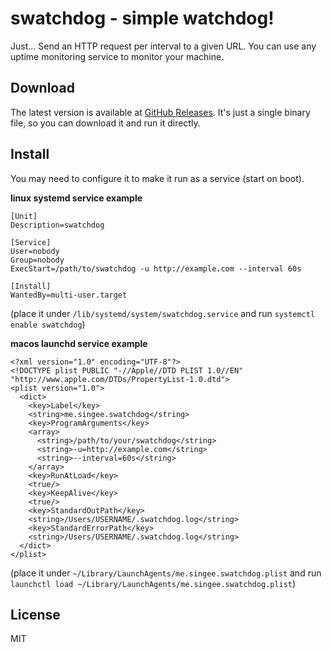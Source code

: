 # swatchdog - simple watchdog!

Just... Send an HTTP request per interval to a given URL. You can use any uptime monitoring service to monitor your machine.

## Download 

The latest version is available at [GitHub Releases](https://github.com/ImSingee/swatchdog/releases). It's just a single binary file, so you can download it and run it directly.

## Install

You may need to configure it to make it run as a service (start on boot).

**linux systemd service example**

```systemd
[Unit]
Description=swatchdog

[Service]
User=nobody
Group=nobody
ExecStart=/path/to/swatchdog -u http://example.com --interval 60s

[Install]
WantedBy=multi-user.target
```

(place it under `/lib/systemd/system/swatchdog.service` and run `systemctl enable swatchdog`)

**macos launchd service example**

```plist
<?xml version="1.0" encoding="UTF-8"?>
<!DOCTYPE plist PUBLIC "-//Apple//DTD PLIST 1.0//EN" "http://www.apple.com/DTDs/PropertyList-1.0.dtd">
<plist version="1.0">
  <dict>
    <key>Label</key>
    <string>me.singee.swatchdog</string>
    <key>ProgramArguments</key>
    <array>
      <string>/path/to/your/swatchdog</string>
      <string>-u=http://example.com</string>
      <string>--interval=60s</string>
    </array>
    <key>RunAtLoad</key>
    <true/>
    <key>KeepAlive</key>
    <true/>
    <key>StandardOutPath</key>
    <string>/Users/USERNAME/.swatchdog.log</string>
    <key>StandardErrorPath</key>
    <string>/Users/USERNAME/.swatchdog.log</string>
  </dict>
</plist>
```

(place it under `~/Library/LaunchAgents/me.singee.swatchdog.plist` and run `launchctl load ~/Library/LaunchAgents/me.singee.swatchdog.plist`)

## License

MIT